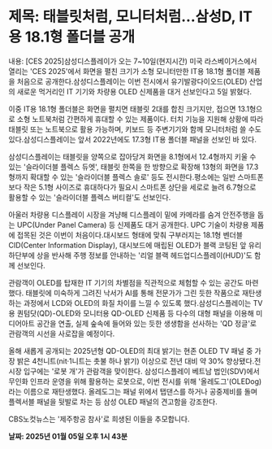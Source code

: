# **제목: 태블릿처럼, 모니터처럼…삼성D, IT용 18.1형 폴더블 공개**

  내용: [CES 2025]삼성디스플레이가 오는 7~10일(현지시간) 미국 라스베이거스에서 열리는 'CES 2025'에서 화면을 펼친 크기가 소형 모니터만한 IT용 18.1형 폴더블 제품을 처음으로 공개한다.삼성디스플레이는 이번 전시에서 유기발광다이오드(OLED) 산업의 새로운 먹거리인 IT 기기와 차량용 OLED 신제품을 대거 선보인다고 5일 밝혔다.

이중 IT용 18.1형 폴더블은 화면을 펼치면 태블릿 2대를 합친 크기지만, 접으면 13.1형으로 소형 노트북처럼 간편하게 휴대할 수 있는 제품이다. 터치 기능을 지원해 상황에 따라 태블릿 또는 노트북으로 활용 가능하며, 키보드 등 주변기기와 함께 모니터처럼 쓸 수도 있다.삼성디스플레이는 앞서 2022년에도 17.3형 IT용 폴더블 패널을 선보인 바 있다.

삼성디스플레이는 태블릿을 양쪽으로 잡아당겨 화면을 8.1형에서 12.4형까지 키울 수 있는 '슬라이더블 플렉스 듀엣', 태블릿 한쪽을 한 방향으로 확장해 13형의 화면을 17.3형까지 확대할 수 있는 '슬라이더블 플렉스 솔로' 등도 전시한다.평소에는 일반 스마트폰보다 작은 5.1형 사이즈로 휴대하다가 필요시 스마트폰 상단을 세로로 늘려 6.7형으로 활용할 수 있는 '슬라이더블 플렉스 버티컬'도 선보인다.

아울러 차량용 디스플레이 시장을 겨냥해 디스플레이 밑에 카메라를 숨겨 안전주행을 돕는 UPC(Under Panel Camera) 등 신제품도 대거 공개한다. UPC 기술이 차량용 제품에 접목된 것은 이번이 처음이다.대시보드 형태에 맞춰 구부러지는 18.1형 벤더블 CID(Center Information Display), 대시보드에 매립된 OLED가 블랙 코팅된 앞 유리 하단부에 상을 반사해 주행 정보를 안내하는 '리얼 블랙 헤드업디스플레이(HUD)'도 함께 선보인다.

관람객이 OLED를 탑재한 IT 기기의 차별점을 직관적으로 체험할 수 있는 공간도 마련했다. 태블릿에 미숙하게 그려진 낙서가 AI를 통해 전문가가 그린 듯한 작품으로 재탄생하는 과정에서 LCD와 OLED의 화질 차이를 느낄 수 있도록 했다.삼성디스플레이는 TV용 퀀텀닷(QD)-OLED와 모니터용 QD-OLED 신제품 등 다수의 대형 패널을 이용해 미디어아트 공간을 연출, 실제 숲속에 들어와 있는 듯한 생생함을 선사하는 'QD 정글'로 관람객의 시선을 사로잡을 예정이다.

올해 새롭게 공개되는 2025년형 QD-OLED의 최대 밝기는 현존 OLED TV 패널 중 가장 밝은 4천니트(nit·1니트는 촛불 하나 밝기) 이상으로 전년 대비 약 30% 향상됐다.전시장 입구에는 '로봇 개'가 관람객을 맞이한다. 삼성디스플레이 베트남 법인(SDV)에서 무인화 인프라 운영을 위해 활용하는 로봇으로, 이번 전시를 위해 '올레도그'(OLEDog)라는 이름으로 재탄생했다. 올레도그는 패널 위에서 탭댄스를 하거나 공중제비를 돌며 플렉서블 패널을 뒷발로 차는 등 삼성 OLED 패널의 견고함을 강조한다.

CBS노컷뉴스는 '제주항공 참사'로 희생된 이들을 추모합니다.

  **날짜: 2025년 01월 05일 오후 1시 43분**